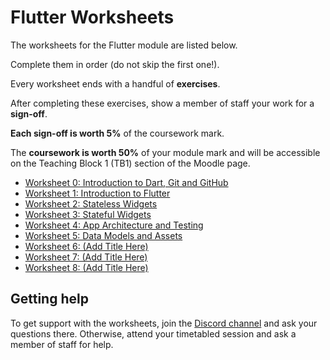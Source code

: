 # Flutter Worksheets

The worksheets for the Flutter module are listed below.

Complete them in order (do not skip the first one!).

Every worksheet ends with a handful of **exercises**.

After completing these exercises, show a member of staff your work for a **sign-off**.

**Each sign-off is worth 5%** of the coursework mark.

The **coursework is worth 50%** of your module mark and will be accessible on the Teaching Block 1 (TB1) section of the Moodle page.

* [Worksheet 0: Introduction to Dart, Git and GitHub](./worksheet-0.md)
* [Worksheet 1: Introduction to Flutter](./worksheet-1.md)
* [Worksheet 2: Stateless Widgets](./worksheet-2.md)
* [Worksheet 3: Stateful Widgets](./worksheet-3.md)
* [Worksheet 4: App Architecture and Testing](./worksheet-4.md)
* [Worksheet 5: Data Models and Assets](./worksheet-5.md)
* [Worksheet 6: (Add Title Here)](./worksheet-6.md)
* [Worksheet 7: (Add Title Here)](./worksheet-7.md)
* [Worksheet 8: (Add Title Here)](./worksheet-8.md)

## **Getting help**

To get support with the worksheets, join the [Discord channel](https://portdotacdotuk-my.sharepoint.com/:b:/g/personal/mani_ghahremani_port_ac_uk/EbX583gvURRAhqsnhYqmbSEBwIFw6tXRyz_Br1GxIyE8dg) and ask your questions there. Otherwise, attend your timetabled session and ask a member of staff for help.
